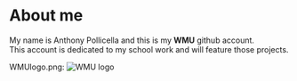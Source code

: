 # About me
My name is Anthony Pollicella and this is my **WMU** github account.<br/>
This account is dedicated to my school work and will feature those projects.

WMUlogo.png: <img scr="WMUlogo.png" alt="WMU logo" />
<!--
**AnthonyPollicella/AnthonyPollicella** is a ✨ _special_ ✨ repository because its `README.md` (this file) appears on your GitHub profile.

Here are some ideas to get you started:

- 🔭 I’m currently working on ...
- 🌱 I’m currently learning ...
- 👯 I’m looking to collaborate on ...
- 🤔 I’m looking for help with ...
- 💬 Ask me about ...
- 📫 How to reach me: ...
- 😄 Pronouns: ...
- ⚡ Fun fact: ...
-->
